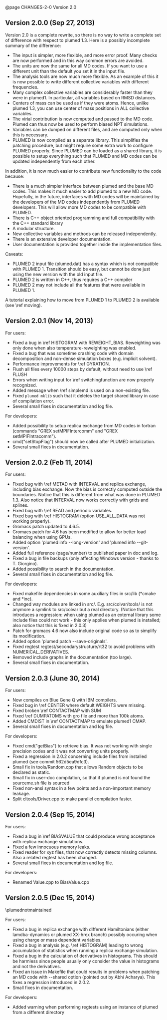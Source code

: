 @page CHANGES-2-0 Version 2.0

Version 2.0.0 (Sep 27, 2013)
----------------------------

Version 2.0 is a complete rewrite, so there is no way to write a complete set of difference
with respect to plumed 1.3. Here is a possibly incomplete summary of the difference:
- The input is simpler, more flexible, and more error proof.
  Many checks are now performed and in this way common errors are avoided. 
- The units are now the same for all MD codes.
  If you want to use a different unit than the default you set it in the input file. 
- The analysis tools are now much more flexible.
  As an example of this it is now possible to write different collective variables with different frequencies.
- Many complex collective variables are considerably faster than they were in plumed1.
  In particular, all variables based on RMSD distances. 
- Centers of mass can be used as if they were atoms.
  Hence, unlike plumed 1.3, you can use center of mass positions in ALL collective variables.
- The virial contribution is now computed and passed to the MD code.
  Plumed can thus now be used to perform biased NPT simulations.
- Variables can be dumped on different files, and are
  computed only when this is necessary.
- PLUMED is now compiled as a separate library. This simplifies the patching
  procedure, but might require some extra work to configure PLUMED properly.
  Since PLUMED can be loaded as a shared library, it is possible to setup
  everything such that PLUMED and MD codes can be updated independently from each
  other.

In addition, it is now much easier to contribute new functionality to the code because: 
- There is a much simpler interface between plumed and the base MD codes.
  This makes it much easier to add plumed to a new MD code. Hopefully, in the future,
  interfaces with MD codes will be maintained by the developers of the MD codes
  independently from PLUMED developers. This will allow more MD codes
  to be compatible with PLUMED.
- There is C++ object oriented programming and full compatibility with the C++ standard library 
- A modular structure.
- New collective variables and methods can be released independently.
- There is an extensive developer documentation.
- User documentation is provided together inside the implementation files.

Caveats:
- PLUMED 2 input file (plumed.dat) has a syntax which is not
  compatible with PLUMED 1.
  Transition should be easy, but cannot
  be done just using the new version with the old input file.
- PLUMED 2 is written in C++, thus requires a C++ compiler
- PLUMED 2 may not include all the features that were available
  in PLUMED 1.

A tutorial explaining how to move from PLUMED 1 to PLUMED 2 is available (see \ref moving).

Version 2.0.1 (Nov 14, 2013)
----------------------------

For users:
- Fixed a bug in \ref HISTOGRAM with REWEIGHT_BIAS. Reweighting was only done when also temperature-reweighting was enabled.
- Fixed a bug that was sometime crashing code with domain decomposition and
  non-dense simulation boxes (e.g. implicit solvent).
- Performance improvements for \ref GYRATION.
- Flush all files every 10000 steps by default, without need to use \ref FLUSH
- Errors when writing input for \ref switchingfunction are now properly
  recognized.
- Added message when \ref simplemd is used on a non-existing file.
- Fixed `plumed mklib` such that it deletes the target shared library in case
  of compilation error.
- Several small fixes in documentation and log file.

For developers:
- Added possibility to setup replica exchange from MD codes in fortran (commands "GREX setMPIFIntercomm" and "GREX setMPIFIntracomm").
- cmd("setStopFlag") should now be called after PLUMED initialization.
- Several small fixes in documentation.

Version 2.0.2 (Feb 11, 2014)
----------------------------

For users:
- Fixed bug with \ref METAD with INTERVAL and replica exchange, including bias exchange.
  Now the bias is correctly computed outside the boundaries. Notice that this is different
  from what was done in PLUMED 1.3. Also notice that INTERVAL now works
  correctly with grids and splines.
- Fixed bug with \ref READ and periodic variables.
- Fixed bug with \ref HISTOGRAM (option USE_ALL_DATA was not working properly).
- Gromacs patch updated to 4.6.5.
- Gromacs patch for 4.6 has been modified to allow for better load balancing when
  using GPUs.
- Added option 'plumed info --long-version' and 'plumed info --git-version'.
- Added full reference (page/number) to published paper in doc and log.
- Fixed a bug in file backups (only affecting Windows version - thanks to T. Giorgino).
- Added possibility to search in the documentation.
- Several small fixes in documentation and log file.

For developers:
- Fixed makefile dependencies in some auxiliary files in src/lib (*cmake and *inc).
- Changed way modules are linked in src/.
  E.g. src/colvar/tools/ is not anymore a symlink to src/colvar but a real directory.
  (Notice that this introduces a regression: when using plumed as an external library
  some include files could not work - this only applies when plumed is installed;
  also notice that this is fixed in 2.0.3)
- Patch for gromacs 4.6 now also include original code so as to simplify its modification.
- Added option 'plumed patch --save-originals'.
- Fixed regtest regtest/secondarystructure/rt32 to avoid problems with NUMERICAL_DERIVATIVES.
- Removed include graphs in the documentation (too large).
- Several small fixes in documentation.

Version 2.0.3 (June 30, 2014)
----------------------------

For users:
- Now compiles on Blue Gene Q with IBM compilers.
- Fixed bug in \ref CENTER where default WEIGHTS were missing. 
- Fixed broken \ref CONTACTMAP with SUM
- Fixed \ref DUMPATOMS with gro file and more than 100k atoms.
- Added CMDIST in \ref CONTACTMAP to emulate plumed1 CMAP.
- Several small fixes in documentation and log file.

For developers:
- Fixed cmd("getBias") to retrieve bias. It was not working with
  single precision codes and it was not converting units properly.
- Fixed a regression in 2.0.2 concerning include files from installed plumed
  (see commit 562d5ea9dfc3).
- Small fix in tools/Random.cpp that allows Random objects to be
  declared as static.
- Small fix in user-doc compilation, so that if plumed is not found
  the sourceme.sh file is sourced
- Fixed non-ansi syntax in a few points and a non-important memory leakage.
- Split cltools/Driver.cpp to make parallel compilation faster.

Version 2.0.4 (Sep 15, 2014)
----------------------------------------------

For users:
- Fixed a bug in \ref BIASVALUE that could produce wrong acceptance with replica exchange simulations.
- Fixed a few innocuous memory leaks.
- Fixed reader for xyz files, that now correctly detects missing columns. Also a related regtest has
  been changed.
- Several small fixes in documentation and log file.

For developers:
- Renamed Value.cpp to BiasValue.cpp

Version 2.0.5 (Dec 15, 2014)
----------------------------------------------

\plumednotmaintained

For users:
- Fixed a bug in replica exchange with different Hamiltonians (either lamdba-dynamics
  or plumed XX-hrex branch) possibly occuring when using charge or mass dependent
  variables.
- Fixed a bug in analysis (e.g. \ref HISTOGRAM) leading to wrong accumulation
  of statistics when running a replica exchange simulation.
- Fixed a bug in the calculation of derivatives in histograms. This should
  be harmless since people usually only consider the value in histograms
  and not the derivatives.
- Fixed an issue in Makefile that could results in problems when
  patching an MD code with --shared option (pointed out by Abhi Acharya).
  This fixes a regression introduced in 2.0.2.
- Small fixes in documentation.

For developers:
- Added warning when performing regtests using an instance of plumed from
  a different directory

